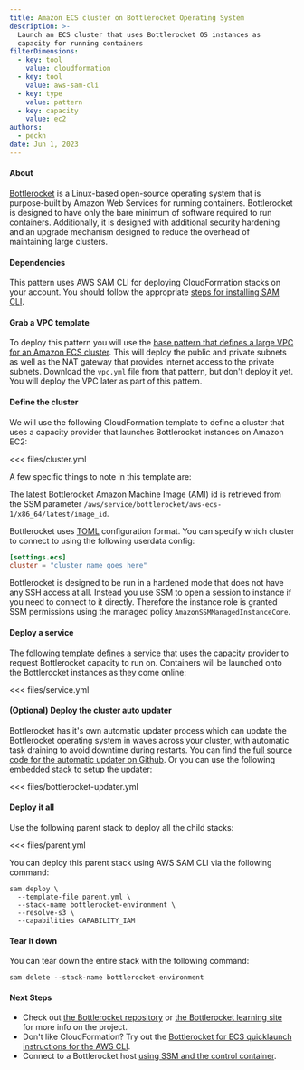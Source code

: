 ```yaml
---
title: Amazon ECS cluster on Bottlerocket Operating System
description: >-
  Launch an ECS cluster that uses Bottlerocket OS instances as
  capacity for running containers
filterDimensions:
  - key: tool
    value: cloudformation
  - key: tool
    value: aws-sam-cli
  - key: type
    value: pattern
  - key: capacity
    value: ec2
authors:
  - peckn
date: Jun 1, 2023
---
```


#### About

[Bottlerocket](https://bottlerocket.dev/) is a Linux-based open-source operating system that is purpose-built by Amazon Web Services for running containers. Bottlerocket is designed to have only the bare minimum of software required to run containers. Additionally, it is designed with additional security hardening and an upgrade mechanism designed to reduce the overhead of maintaining large clusters.

<youtube id='Y2cas2I-5bk' />

#### Dependencies

This pattern uses AWS SAM CLI for deploying CloudFormation stacks on your account.
You should follow the appropriate [steps for installing SAM CLI](https://docs.aws.amazon.com/serverless-application-model/latest/developerguide/install-sam-cli.html).

#### Grab a VPC template

To deploy this pattern you will use the [base pattern that defines a large VPC for an Amazon ECS cluster](/large-vpc-for-amazon-ecs-cluster). This will deploy the public and private subnets as well as the NAT gateway that provides internet access to the private subnets. Download the `vpc.yml` file from that pattern, but don't deploy it yet. You will deploy the VPC later as part of this pattern.

#### Define the cluster

We will use the following CloudFormation template to define a cluster that uses a capacity provider that launches Bottlerocket instances on Amazon EC2:

<<< files/cluster.yml

A few specific things to note in this template are:

The latest Bottlerocket Amazon Machine Image (AMI) id is retrieved from the SSM parameter `/aws/service/bottlerocket/aws-ecs-1/x86_64/latest/image_id`.

Bottlerocket uses [TOML](https://toml.io/en/) configuration format. You can specify which cluster to connect to using the following userdata config:

```toml
[settings.ecs]
cluster = "cluster name goes here"
```

Bottlerocket is designed to be run in a hardened mode that does not have any SSH access at all. Instead you use SSM to open a session to instance if you need to connect to it directly. Therefore the instance role is granted SSM permissions using the managed policy `AmazonSSMManagedInstanceCore`.

#### Deploy a service

The following template defines a service that uses the capacity provider to request Bottlerocket capacity to run on. Containers will be launched onto the Bottlerocket instances as they come online:

<<< files/service.yml

#### (Optional) Deploy the cluster auto updater

Bottlerocket has it's own automatic updater process which can update the Bottlerocket operating system in waves across your cluster, with automatic task draining to avoid downtime during restarts. You can find the [full source code for the automatic updater on Github](https://github.com/bottlerocket-os/bottlerocket-ecs-updater). Or you can use the following embedded stack to setup the updater:

<<< files/bottlerocket-updater.yml

#### Deploy it all

Use the following parent stack to deploy all the child stacks:

<<< files/parent.yml

You can deploy this parent stack using AWS SAM CLI via the following command:

```shell
sam deploy \
  --template-file parent.yml \
  --stack-name bottlerocket-environment \
  --resolve-s3 \
  --capabilities CAPABILITY_IAM
```

#### Tear it down

You can tear down the entire stack with the following command:

```shell
sam delete --stack-name bottlerocket-environment
```

#### Next Steps

* Check out [the Bottlerocket repository](https://github.com/bottlerocket-os/bottlerocket#bottlerocket-os) or [the Bottlerocket learning site](https://bottlerocket.dev/) for more info on the project.
* Don't like CloudFormation? Try out the [Bottlerocket for ECS quicklaunch instructions for the AWS CLI](https://bottlerocket.dev/en/os/1.14.x/install/quickstart/aws/ecs/).
* Connect to a Bottlerocket host [using SSM and the control container](https://github.com/bottlerocket-os/bottlerocket#control-container).
